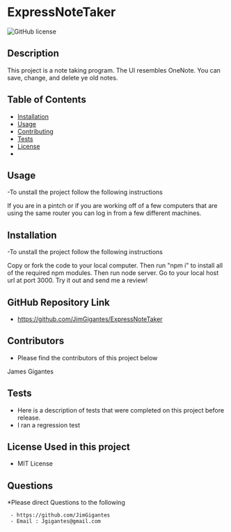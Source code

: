 # ExpressNoteTaker
   ![GitHub license](https://img.shields.io/npm/l/node?style=plastic)
   
  ## Description

  This project is a note taking program. The UI resembles OneNote. You can save, change, and delete ye old notes.


  ## Table of Contents
  
  * [Installation](#installation)
  * [Usage](#usage)
  * [Contributing](#contributing)
  * [Tests](#tests)
  * [License](#license)
  * 

  ## Usage
  
  -To unstall the project follow the following instructions
  
  If you are in a pintch or if you are working off of a few computers that are using the same router you can log in from a few different machines. 

  ## Installation
  
  -To unstall the project follow the following instructions
  
  Copy or fork the code to your local computer. Then run "npm i" to install all of the required npm modules. Then run node server. Go to your local host url at port 3000. Try it out and send me a review!

  ## GitHub Repository Link

  - https://github.com/JimGigantes/ExpressNoteTaker

  ## Contributors
  
  - Please find the contributors of this project below
  
  James Gigantes

  ## Tests
  - Here is a description of tests that were completed on this project before release.
  - I ran a regression test
  
  ## License Used in this project
  
  - MIT License

  ## Questions

  *Please direct Questions to the following

     - https://github.com/JimGigantes
     - Email : Jgigantes@gmail.com

